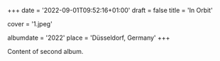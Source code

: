 +++
date = '2022-09-01T09:52:16+01:00'
draft = false
title = 'In Orbit'

cover = '1.jpeg'

albumdate = '2022'
place = 'Düsseldorf, Germany'
+++

Content of second album.
